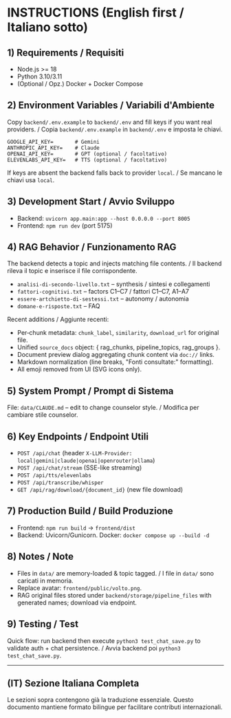 # INSTRUCTIONS (English first / Italiano sotto)

## 1) Requirements / Requisiti
- Node.js >= 18
- Python 3.10/3.11
- (Optional / Opz.) Docker + Docker Compose

## 2) Environment Variables / Variabili d'Ambiente
Copy `backend/.env.example` to `backend/.env` and fill keys if you want real providers. / Copia `backend/.env.example` in `backend/.env` e imposta le chiavi.
```
GOOGLE_API_KEY=       # Gemini
ANTHROPIC_API_KEY=    # Claude
OPENAI_API_KEY=       # GPT (optional / facoltativo)
ELEVENLABS_API_KEY=   # TTS (optional / facoltativo)
```
If keys are absent the backend falls back to provider `local`. / Se mancano le chiavi usa `local`.

## 3) Development Start / Avvio Sviluppo
- Backend: `uvicorn app.main:app --host 0.0.0.0 --port 8005`
- Frontend: `npm run dev` (port 5175)

## 4) RAG Behavior / Funzionamento RAG
The backend detects a topic and injects matching file contents. / Il backend rileva il topic e inserisce il file corrispondente.
- `analisi-di-secondo-livello.txt` – synthesis / sintesi e collegamenti
- `fattori-cognitivi.txt` – factors C1–C7 / fattori C1–C7, A1–A7
- `essere-artchietto-di-sestessi.txt` – autonomy / autonomia
- `domane-e-risposte.txt` – FAQ

Recent additions / Aggiunte recenti:
- Per‑chunk metadata: `chunk_label`, `similarity`, `download_url` for original file.
- Unified `source_docs` object: { rag_chunks, pipeline_topics, rag_groups }.
- Document preview dialog aggregating chunk content via `doc://` links.
- Markdown normalization (line breaks, "Fonti consultate:" formatting).
- All emoji removed from UI (SVG icons only).

## 5) System Prompt / Prompt di Sistema
File: `data/CLAUDE.md` – edit to change counselor style. / Modifica per cambiare stile counselor.

## 6) Key Endpoints / Endpoint Utili
- `POST /api/chat` (header `X-LLM-Provider: local|gemini|claude|openai|openrouter|ollama`)
- `POST /api/chat/stream` (SSE-like streaming)
- `POST /api/tts/elevenlabs`
- `POST /api/transcribe/whisper`
- `GET /api/rag/download/{document_id}` (new file download)

## 7) Production Build / Build Produzione
- Frontend: `npm run build` → `frontend/dist`
- Backend: Uvicorn/Gunicorn. Docker: `docker compose up --build -d`

## 8) Notes / Note
- Files in `data/` are memory-loaded & topic tagged. / I file in `data/` sono caricati in memoria.
- Replace avatar: `frontend/public/volto.png`.
- RAG original files stored under `backend/storage/pipeline_files` with generated names; download via endpoint.

## 9) Testing / Test
Quick flow: run backend then execute `python3 test_chat_save.py` to validate auth + chat persistence. / Avvia backend poi `python3 test_chat_save.py`.

---

## (IT) Sezione Italiana Completa
Le sezioni sopra contengono già la traduzione essenziale. Questo documento mantiene formato bilingue per facilitare contributi internazionali.
